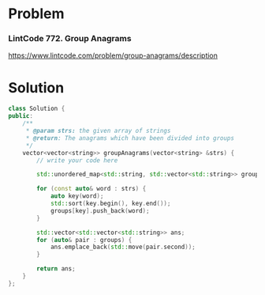 
# Problem
### LintCode 772. Group Anagrams
https://www.lintcode.com/problem/group-anagrams/description

# Solution
```c++
class Solution {
public:
    /**
     * @param strs: the given array of strings
     * @return: The anagrams which have been divided into groups
     */
    vector<vector<string>> groupAnagrams(vector<string> &strs) {
        // write your code here

        std::unordered_map<std::string, std::vector<std::string>> groups;

        for (const auto& word : strs) {
            auto key(word);
            std::sort(key.begin(), key.end());
            groups[key].push_back(word);
        }

        std::vector<std::vector<std::string>> ans;
        for (auto& pair : groups) {
            ans.emplace_back(std::move(pair.second));
        }

        return ans;
    }
};
```